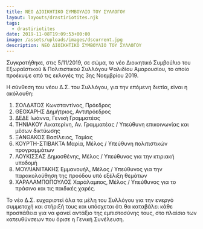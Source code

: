 ```yaml
---
title: ΝΕΟ ΔΙΟΙΚΗΤΙΚΟ ΣΥΜΒΟΥΛΙΟ ΤΟΥ ΣΥΛΛΟΓΟΥ
layout: layouts/drastiriotites.njk
tags:
  - drastiriotites
date: 2019-11-08T19:09:53+00:00
image: /assets/uploads/images/dscurrent.jpg
description: ΝΕΟ ΔΙΟΙΚΗΤΙΚΟ ΣΥΜΒΟΥΛΙΟ ΤΟΥ ΣΥΛΛΟΓΟΥ
---
```

Συγκροτήθηκε, στις 5/11/2019, σε σώμα, το νέο Διοικητικό Συμβούλιο του Εξωραϊστικού &amp; Πολιτιστικού Συλλόγου Ψαλιδίου Αμαρουσίου, το οποίο προέκυψε από τις εκλογές της 3ης Νοεμβρίου 2019.

Η σύνθεση του νέου Δ.Σ. του Συλλόγου, για την επόμενη διετία, είναι η ακόλουθη:

1. ΣΟΛΔΑΤΟΣ Κωνσταντίνος, Πρόεδρος
2. ΘΕΟΧΑΡΗΣ Δημήτριος, Αντιπρόεδρος
3. ΔΕΔΕ Ιωάννα, Γενική Γραμματέας
4. ΤΗΝΙΑΚΟΥ Αικατερίνη, Αν. Γραμματέας / Υπεύθυνη επικοινωνίας και μέσων δικτύωσης
5. ΞΑΝΘΑΚΟΣ Βασίλειος, Ταμίας
6. ΚΟΥΡΤΗ-ΣΤΙΒΑΚΤΑ Μαρία, Μέλος / Υπεύθυνη πολιτιστικών προγραμμάτων
7. ΛΟΥΚΙΣΣΑΣ Δημοσθένης, Μέλος / Υπεύθυνος για την κτιριακή υποδομή
8. ΜΟΥΛΙΑΝΙΤΑΚΗΣ Εμμανουήλ, Μέλος / Υπεύθυνος για την παρακολούθηση της προόδου υπό εξέλιξη θεμάτων
9. ΧΑΡΑΛΑΜΠΟΠΟΥΛΟΣ Χαράλαμπος, Μέλος / Υπεύθυνος για το πράσινο και τις παιδικές χαρές.

Το νέο Δ.Σ. ευχαριστεί όλα τα μέλη του Συλλόγου για την ενεργό συμμετοχή και στήριξή τους και υπόσχεται ότι θα καταβάλει κάθε προσπάθεια για να φανεί αντάξιο της εμπιστοσύνης τους, στο πλαίσιο των κατευθύνσεων που όρισε η Γενική Συνέλευση.
<!-- excerpt -->

